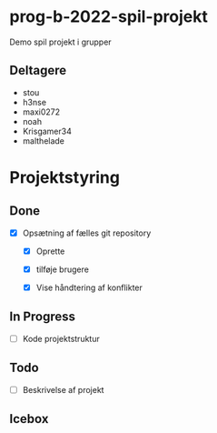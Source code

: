 # prog-b-2022-spil-projekt
Demo spil projekt i grupper

## Deltagere
- stou
- h3nse
- maxi0272
- noah
- Krisgamer34
- malthelade

# Projektstyring

## Done
- [x] Opsætning af fælles git repository
  - [x] Oprette
  - [x] tilføje brugere
  - [x] Vise håndtering af konflikter


## In Progress
- [ ] Kode projektstruktur

## Todo
- [ ] Beskrivelse af projekt

## Icebox
